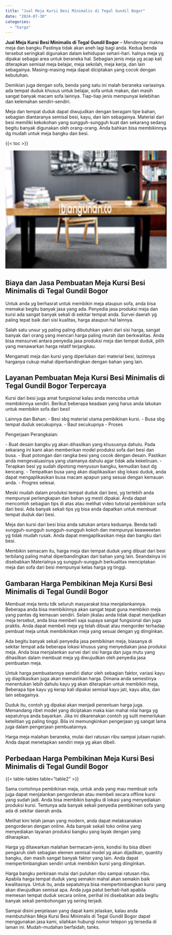 ```yaml
---
title: "Jual Meja Kursi Besi Minimalis di Tegal Gundil Bogor"
date: "2024-07-30"
categories: 
  - "harga"
---
```


**Jual Meja Kursi Besi Minimalis di Tegal Gundil Bogor** – Mendengar makna meja dan bangku Pastinya tidak akan aneh lagi bagi anda. Kedua benda tersebut seringkali digunakan dalam kehidupan sehari-hari. halnya meja yg dipakai sebagai area untuk beraneka hal. Sebagian jenis meja yg acap kali diterapkan semisal meja belajar, meja sekolah, meja kerja, dan lain sebagainya. Masing-masing meja dapat diciptakan yang cocok dengan kebutuhan.

Demikian juga dengan sofa, benda yang satu ini malah beraneka variasinya. ada tempat duduk khusus untuk belajar, sofa untuk makan, dan masih sangat banyak macam sofa lainnya. Tiap-tiap jenis mempunyai kelebihan dan kelemahan sendiri-sendiri.

Meja dan tempat duduk dapat diwujudkan dengan beragam tipe bahan, sebagian diantaranya semisal besi, kayu, dan lain sebagainya. Material dari besi memiliki kekokohan yang sungguh-sungguh kuat dan sekarang sedang begitu banyak digunakan oleh orang-orang. Anda bahkan bisa membikinnya dg mudah untuk meja bangku dan besi.

{{< toc >}}

![Jual Meja Kursi Besi Minimalis di Tegal Gundil Bogor](/images/jual-meja-besi-murah10.png)

## Biaya dan Jasa Pembuatan Meja Kursi Besi Minimalis di Tegal Gundil Bogor

Untuk anda yg berhasrat untuk membikin meja ataupun sofa, anda bisa memakai begitu banyak jasa yang ada. Penyedia jasa produksi meja dan kursi ada sangat banyak sekali di sekitar tempat anda. Survei daerah yg paling tepat baik dari sisi kualitas, harga ataupun hal lainnya.

Salah satu unsur yg paling paling dibutuhkan yakni dari sisi harga, sangat banyak dari orang yang mencari harga paling murah dan berkwalitas. Anda bisa mensurvei antara penyedia jasa produksi meja dan tempat duduk, pilih yang menawarkan harga relatif terjangkau.

Mengamati meja dan kursi yang diperlukan dari material besi, lazimnya harganya cukup mahal diperbandingkan dengan bahan yang lain.

## Layanan Pembuatan Meja Kursi Besi Minimalis di Tegal Gundil Bogor Terpercaya

Kursi dari besi juga amat fungsional kalau anda mencoba untuk membikinnya sendiri. Berikut beberapa keadaan yang harus anda lakukan untuk membikin sofa dari besi!

Lainnya dan Bahan: - Besi sbg material utama pembikinan kursi. - Busa sbg tempat duduk secukupnya. - Baut secukupnya - Proses

Pengerjaan Perangkaian:

\- Buat desain bangku yg akan dihasilkan yang khususnya dahulu. Pada sekarang ini kami akan memberikan model produksi sofa dari besi dan busa. - Buat potongan dan rangka besi yang cocok dengan desain. Pastikan anda mengevaluasinya yang utamanya dahulu agar tidak ada kekeliruan. - Terapkan besi yg sudah dipotong menyusun bangku, kemudian baut dg kencang. - Tempatkan busa yang akan diaplikasikan sbg lokasi duduk, anda dapat mengaplikasikan busa macam apapun yang sesuai dengan kemauan anda. - Progres selesai.

Meski mudah dalam produksi tempat duduk dari besi, yg terlebih anda mempunyai perlengkapan dan bahan yg mesti dipakai. Anda dapat mencontoh sebagian tips di atas atau melihat video tutorial pembikinan sofa dari besi. Ada banyak sekali tips yg bisa anda dapatkan untuk membuat tempat duduk dari besi.

Meja dan kursi dari besi bisa anda satukan antara keduanya. Benda tadi sungguh-sungguh sungguh-sungguh kokoh dan mempunyai keaweeetan yg tidak mudah rusak. Anda dapat mengaplikasikan meja dan bangku dari besi.

Membikin semacam itu, harga meja dan tempat duduk yang dibuat dari besi terbilang paling mahal diperbandingkan dari bahan yang lain. Seandainya ini disebabkan Materialnya yg sungguh-sungguh berkualitas menciptakan meja dan sofa dari besi mempunyai kelas harga yg tinggi.

## Gambaran Harga Pembikinan Meja Kursi Besi Minimalis di Tegal Gundil Bogor

Membuat meja tentu tdk seluruh masyarakat bisa menjalankannya. Beberapa anda bisa membikinnya akan sangat tepat guna membikin meja yang pantas dg kemauan sendiri. Selain jikalau anda tidak dapat menjadikan meja tersebut, anda bisa membeli saja supaya sangat fungsional dan juga praktis. Anda dapat membeli meja yg telah dibuat atau mengorder terhadap pembuat meja untuk membikinkan meja yang sesuai dengan yg diinginkan.

Ada begitu banyak sekali penyedia jasa pembikinan meja, biasanya di sekitar tempat ada beberapa lokasi khusus yang menyediakan jasa produksi meja. Anda bisa menjalankan survei dari sisi harga dan juga mutu yang dihasilkan dalam membuat meja yg diwujudkan oleh penyedia jasa pembuatan meja.

Untuk harga pembuatannya sendiri diatur oleh sebagian faktor, variasi kayu yg diaplikasikan juga akan memastikan harga. Dimana anda semestinya menentukan lebih dahulu kayu yg akan diterapkan untuk membikin meja, Beberapa tipe kayu yg kerap kali dipakai semisal kayu jati, kayu alba, dan lain sebagainya.

Duduk itu, contoh yg dipakai akan menjadi penentuan harga juga. Memandang ribet model yang diciptakan maka kian mahal nilai harga yg sepatutnya anda bayarkan. Jika ini dikarenakan contoh yg sulit memerlukan ketelitian yg paling tinggi. Bila ini memungkinkan pengerjaan yg sangat lama juga dalam pengerjaan pembuatannya.

Harga meja malahan beraneka, mulai dari ratusan ribu sampai jutaan rupiah. Anda dapat menetapkan sendiri meja yg akan dibeli.

## Perbedaan Harga Pembikinan Meja Kursi Besi Minimalis di Tegal Gundil Bogor

{{< table-tables table="table2" >}}

Sama contohnya pembikinan meja, untuk anda yang mau membuat sofa juga dapat menjalankan pengorderan atau membeli secara offline kursi yang sudah jadi. Anda bisa membikin bangku di lokasi yang menyediakan produksi kursi. Tentunya ada banyak sekali penyedia pembikinan sofa yang ada di sekitar daerah anda.

Melihat kini telah jaman yang modern, anda dapat melaksanakan pengorderan dengan online. Ada banyak sekali toko online yang menyediakan layanan produksi bangku yang layak dengan yang diharapkan.

Harga yg ditawarkan malahan bermacam-jenis, kondisi itu bisa diberi pengaruh oleh sebagian elemen semisal model yg akan dijadikan, quantity bangku, dan masih sangat banyak faktor yang lain. Anda dapat mempertimbangkan sendiri untuk membikin kursi yang diinginkan.

Harga bangku perkiraan mulai dari puluhan ribu sampai ratusan ribu. Apabila harga tempat duduk yang semakin mahal akan semakin baik kwalitasnya. Untuk itu, anda sepatutnya bisa mempertimbangkan kursi yang akan diwujudkan semisal apa. Anda juga patut berhati-hati apabila memesan tempat duduk secara online, perihal ini disebabkan ada begitu banyak sekali pembohongan yg sering terjadi.

Sampai disini penjelasan yang dapat kami jelaskan, kalau anda membutuhkan Meja Kursi Besi Minimalis di Tegal Gundil Bogor dapat menggunakan jasa kami, silahkan hubungi nomor telepon yg tersedia di laman ini. Mudah-mudahan berfaidah, tanks.

